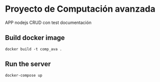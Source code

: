 # Proyecto de Computación avanzada
APP nodejs CRUD con test documentación

## Build docker image
`docker build -t comp_ava .`

## Run the server
`docker-compose up`

